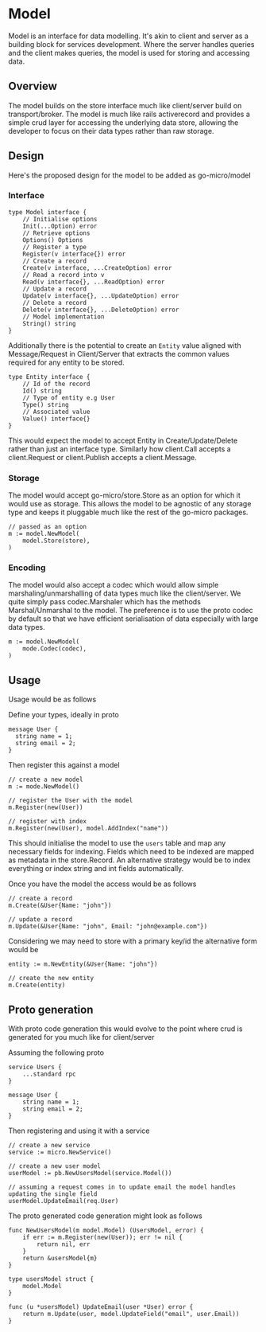 # Model

Model is an interface for data modelling. It's akin to client and server as a building block for services development. 
Where the server handles queries and the client makes queries, the model is used for storing and accessing data.

## Overview

The model builds on the store interface much like client/server build on transport/broker. The model is much like 
rails activerecord and provides a simple crud layer for accessing the underlying data store, allowing the developer 
to focus on their data types rather than raw storage.

## Design

Here's the proposed design for the model to be added as go-micro/model

### Interface 

```
type Model interface {
	// Initialise options
	Init(...Option) error
	// Retrieve options
	Options() Options
	// Register a type
	Register(v interface{}) error
	// Create a record
	Create(v interface, ...CreateOption) error
	// Read a record into v
	Read(v interface{}, ...ReadOption) error
	// Update a record
	Update(v interface{}, ...UpdateOption) error
	// Delete a record
	Delete(v interface{}, ...DeleteOption) error
	// Model implementation
	String() string
}
```

Additionally there is the potential to create an `Entity` value aligned with Message/Request in Client/Server that extracts the common 
values required for any entity to be stored.

```
type Entity interface {
	// Id of the record
	Id() string
	// Type of entity e.g User
	Type() string
	// Associated value
	Value() interface{}
}
```

This would expect the model to accept Entity in Create/Update/Delete rather than just an interface type. Similarly how client.Call 
accepts a client.Request or client.Publish accepts a client.Message.

### Storage

The model would accept go-micro/store.Store as an option for which it would use as storage. This allows the model to be agnostic 
of any storage type and keeps it pluggable much like the rest of the go-micro packages.

```
// passed as an option
m := model.NewModel(
	model.Store(store),
)
```

### Encoding

The model would also accept a codec which would allow simple marshaling/unmarshalling of data types much like the client/server. 
We quite simply pass codec.Marshaler which has the methods Marshal/Unmarshal to the model. The preference is to use the proto 
codec by default so that we have efficient serialisation of data especially with large data types.

```
m := model.NewModel(
	mode.Codec(codec),
)
```

## Usage

Usage would be as follows

Define your types, ideally in proto

```
message User {
  string name = 1;
  string email = 2;
}
```

Then register this against a model

```
// create a new model
m := mode.NewModel()

// register the User with the model
m.Register(new(User))

// register with index
m.Register(new(User), model.AddIndex("name"))
```

This should initialise the model to use the `users` table and map any necessary fields for indexing. Fields which need to be indexed 
are mapped as metadata in the store.Record. An alternative strategy would be to index everything or index string and int fields 
automatically. 


Once you have the model the access would be as follows

```
// create a record
m.Create(&User{Name: "john"})

// update a record
m.Update(&User{Name: "john", Email: "john@example.com"})
```

Considering we may need to store with a primary key/id the alternative form would be

```
entity := m.NewEntity(&User{Name: "john"})

// create the new entity
m.Create(entity)
```

##  Proto generation

With proto code generation this would evolve to the point where crud is generated for you much like for client/server

Assuming the following proto

```
service Users {
	...standard rpc
}

message User {
	string name = 1;
	string email = 2;
}
```

Then registering and using it with a service
```
// create a new service
service := micro.NewService()

// create a new user model
userModel := pb.NewUsersModel(service.Model())

// assuming a request comes in to update email the model handles updating the single field
userModel.UpdateEmail(req.User)
```

The proto generated code generation might look as follows

```
func NewUsersModel(m model.Model) (UsersModel, error) {
	if err := m.Register(new(User)); err != nil {
		return nil, err
	}
	return &usersModel{m}
}

type usersModel struct {
	model.Model
}

func (u *usersModel) UpdateEmail(user *User) error {
	return m.Update(user, model.UpdateField("email", user.Email))
}
```
